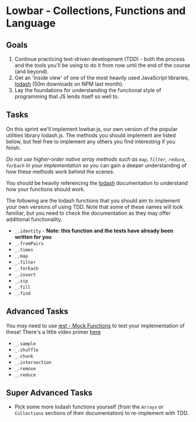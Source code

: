 # Lowbar - Collections, Functions and Language

## Goals

1. Continue practicing test-driven development (TDD) - both the process and the tools you'll be using to do it from now until the end of the course (and beyond).
2. Get an 'inside view' of one of the most heavily used JavaScript libraries, [lodash](https://lodash.com/) (50m downloads on NPM last month).
3. Lay the foundations for understanding the functional style of programming that JS lends itself so well to.

## Tasks

On this sprint we'll implement lowbar.js, our own version of the popular utilities library lodash.js. The methods you should implement are listed below, but feel free to implement any others you find interesting if you finish.

_Do not use higher-order native array methods such as `map`, `filter`, `reduce`, `forEach` in your implementation_ so you can gain a deeper understanding of how these methods work behind the scenes.

You should be heavily referencing the [lodash](https://lodash.com/docs/4.17.4/) documentation to understand how your functions should work.

The following are the lodash functions that you should aim to implement your own versions of using TDD. Note that some of these names will look familiar, but you need to check the documentation as they may offer additional functionality.

- `_.identity` - **Note: this function and the tests have already been written for you**
- `_.fromPairs`
- `_.times`
- `_.map`
- `_.filter`
- `_.forEach`
- `_.invert`
- `_.zip`
- `_.fill`
- `_.find`

## Advanced Tasks

You _may_ need to use [jest - Mock Functions](https://jestjs.io/docs/mock-functions) to test your implementation of these!
There's a little video primer [here](https://youtu.be/mgsI-46i0Bk)

- `_.sample`
- `_.shuffle`
- `_.chunk`
- `_.intersection`
- `_.remove`
- `_.reduce`

## Super Advanced Tasks

- Pick some more lodash functions yourself (from the `Arrays` or `Collections` sections of their documentation) to re-implement with TDD.
